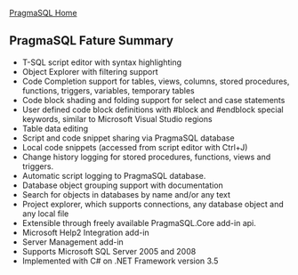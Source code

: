 [PragmaSQL Home](http://www.pragmasql.com/pragmasql/default.aspx "PragmaSQL Home")

## PragmaSQL Fature Summary

* T-SQL script editor with syntax highlighting
* Object Explorer with filtering support
* Code Completion support for  tables, views, columns, stored procedures, functions, triggers, variables, temporary tables
* Code block shading and folding support for select and case statements
* User defined code block definitions with #block and #endblock special keywords, similar to Microsoft Visual Studio regions
* Table data editing
* Script and code snippet sharing via PragmaSQL database
* Local code snippets (accessed from script editor with Ctrl+J)
* Change history logging for stored procedures, functions, views and triggers.
* Automatic script logging to PragmaSQL database.
* Database object grouping support with documentation
* Search for objects in databases by name and/or any text
* Project explorer, which supports connections, any database object and any local file
* Extensible through freely available PragmaSQL.Core add-in api.
* Microsoft Help2 Integration add-in
* Server Management add-in
* Supports Microsoft SQL Server 2005 and 2008
* Implemented with C# on .NET Framework version 3.5
